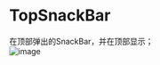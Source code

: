 # TopSnackBar
在顶部弹出的SnackBar，并在顶部显示；<br/>
 ![image](https://github.com/CuiChenbo/TopSnackBar/blob/master/topsnackbarlibrary/image/topsb.gif)
